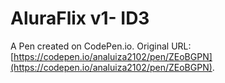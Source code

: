 # AluraFlix v1- ID3

A Pen created on CodePen.io. Original URL: [https://codepen.io/analuiza2102/pen/ZEoBGPN](https://codepen.io/analuiza2102/pen/ZEoBGPN).

